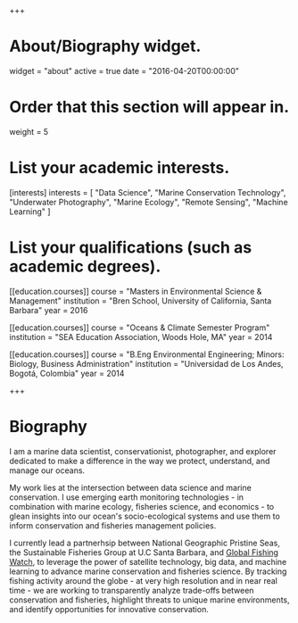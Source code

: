 +++
# About/Biography widget.
widget = "about"
active = true
date = "2016-04-20T00:00:00"

# Order that this section will appear in.
weight = 5

# List your academic interests.
[interests]
  interests = [
    "Data Science",
    "Marine Conservation Technology",
    "Underwater Photography",
    "Marine Ecology",
    "Remote Sensing",
    "Machine Learning"
  ]

# List your qualifications (such as academic degrees).
[[education.courses]]
  course = "Masters in Environmental Science & Management"
  institution = "Bren School, University of California, Santa Barbara"
  year = 2016
  
[[education.courses]]
  course = "Oceans & Climate Semester Program"
  institution = "SEA Education Association, Woods Hole, MA"
  year = 2014
  
[[education.courses]]
  course = "B.Eng Environmental Engineering; Minors: Biology, Business Administration"
  institution = "Universidad de Los Andes, Bogotá, Colombia"
  year = 2014
 
+++

# Biography

I am a marine data scientist, conservationist, photographer, and explorer dedicated to make a difference in the way we protect, understand, and manage our oceans.  

My work lies at the intersection between data science and marine conservation. I use emerging earth monitoring technologies - in combination with marine ecology, fisheries science, and economics -  to glean insights into our ocean's socio-ecological systems and use them to inform conservation and fisheries management policies.

I currently lead a partnerhsip between National Geographic Pristine Seas, the Sustainable Fisheries Group at U.C Santa Barbara, and [Global Fishing Watch](http://globalfishingwatch.org/), to leverage the power of satellite technology, big data, and machine learning to advance marine conservation and fisheries science. By tracking fishing activity around the globe - at very high resolution and in near real time - we are working to transparently analyze trade-offs between conservation and fisheries, highlight threats to unique marine environments, and identify opportunities for innovative conservation. 
